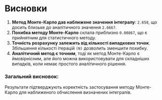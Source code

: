 # Висновки

1. **Метод Монте-Карло дав наближене значення інтегралу**: `2.658`, що досить близьке до аналітичного значення `2.6667`.
2. **Похибка методу Монте-Карло** склала приблизно `0.00867`, що є прийнятним для статистичного методу.
3. **Точність розрахунку залежить від кількості випадкових точок**. Збільшення кількості ітерацій `(N)` дозволить зменшити похибку.
4. **Аналітичний метод є точним**, тоді як метод Монте-Карло є ймовірнісним, але його можна використовувати для складніших випадків, коли немає простого аналітичного рішення.

### Загальний висновок:
Результати підтверджують коректність застосування методу Монте-Карло для наближеного обчислення визначених інтегралів. 
